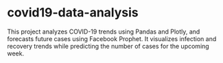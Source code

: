 # covid19-data-analysis
This project analyzes COVID-19 trends using Pandas and Plotly, and forecasts future cases using Facebook Prophet. It visualizes infection and recovery trends while predicting the number of cases for the upcoming week.
